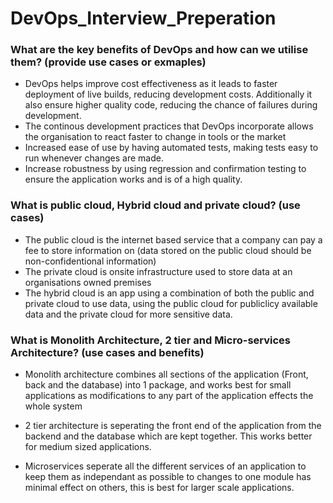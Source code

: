 # DevOps_Interview_Preperation

### What are the key benefits of DevOps and how can we utilise them? (provide use cases or exmaples)

- DevOps helps improve cost effectiveness as it leads to faster deployment of live builds, reducing development costs. Additionally it also ensure higher quality code, reducing the chance of failures during development.
- The continous development practices that DevOps incorporate allows the organisation to react faster to change in tools or the market
- Increased ease of use by having automated tests, making tests easy to run whenever changes are made.
- Increase robustness by using regression and confirmation testing to ensure the application works and is of a high quality.


### What is public cloud, Hybrid cloud and private cloud? (use cases)

- The public cloud is the internet based service that a company can pay a fee to store information on (data stored on the public cloud should be non-confidentional information)
- The private cloud is onsite infrastructure used to store data at an organisations owned premises 
- The hybrid cloud is an app using a combination of both the public and private cloud to use data, using the public cloud for publiclicy available data and the private cloud for more sensitive data.

### What is Monolith Architecture, 2 tier and Micro-services Architecture? (use cases and benefits)

- Monolith architecture combines all sections of the application (Front, back and the database) into 1 package, and works best for small applications as modifications to any part of the application effects the whole system

- 2 tier architecture is seperating the front end of the application from the backend and the database which are kept together. This works better for medium sized applications.

- Microservices seperate all the different services of an application to keep them as independant as possible to changes to one module has minimal effect on others, this is best for larger scale applications.

